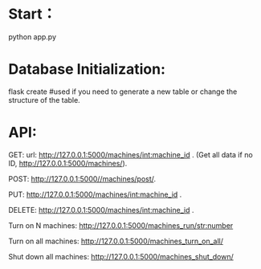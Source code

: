 # Start：
python app.py

# Database Initialization:
flask create  #used if you need to generate a new table or change the structure of the table.

# API:
GET: url: http://127.0.0.1:5000/machines/<int:machine_id> .
(Get all data if no ID, http://127.0.0.1:5000/machines/).

POST: http://127.0.0.1:5000//machines/post/.

PUT: http://127.0.0.1:5000/machines/<int:machine_id> .

DELETE: http://127.0.0.1:5000/machines/<int:machine_id> .

Turn on N machines: http://127.0.0.1:5000/machines_run/<str:number>

Turn on all machines: http://127.0.0.1:5000/machines_turn_on_all/

Shut down all machines: http://127.0.0.1:5000/machines_shut_down/

